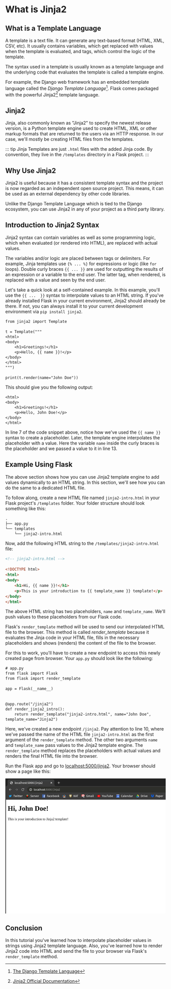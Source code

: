 # What is Jinja2

## What is a Template Language

A template is a text file. It can generate any text-based format (HTML, XML, CSV, etc). It usually contains variables, which get replaced with values when the template is evaluated, and tags, which control the logic of the template.

The syntax used in a template is usually known as a template language and the underlying code that evaluates the template is called a template engine.

For example, the Django web framework has an embedded template language called the *Django Template Language*[^django-template-language]. Flask comes packaged with the powerful Jinja2[^jinja2] template language.


## Jinja2

Jinja, also commonly known as "Jinja2" to specify the newest release version, is a Python template engine used to create HTML, XML or other markup formats that are returned to the users via an HTTP response. In our case, we'll mostly be creating HTML files from the templates.

::: tip
Jinja Templates are just `.html` files with the added Jinja code. By convention, they live in the `/templates` directory in a Flask project.
:::

## Why Use Jinja2

Jinja2 is useful because it has a consistent template syntax and the project is now regarded as an independent open source project. This means, it can be used as an external  dependency by other code libraries.

Unlike the Django Template Language which is tied to the Django ecosystem, you can use Jinja2 in any of your project as a third party library.

## Introduction to Jinja2 Syntax

Jinja2 syntax can contain variables as well as some programming logic, which when evaluated (or rendered into HTML), are replaced with actual values.

The variables and/or logic are placed between tags or delimiters. For example, Jinja templates use `{% ... %}` for expressions or logic (like `for` loops). Double curly braces `{​{ ... }​}` are used for outputting the results of an expression or a variable to the end user. The latter tag, when rendered, is replaced with a value and seen by the end user.

Let's take a quick look at a self-contained example. In this example, you'll use the `{​{ ...  }​}` syntax to interpolate values to an HTML string. If you've already installed Flask in your current environment, Jinja2 should already be there. If not, you can always install it to your current development environment via `pip install jinja2`.

```python{7,12}
from jinja2 import Template

t = Template("""
<html>
<body>
    <h1>Greetings!</h1>
    <p>Hello, {{ name }}!</p>
</body>
</html>
""")

print(t.render(name="John Doe"))
```

This should give you the following output:

```
<html>
<body>
    <h1>Greetings!</h1>
    <p>Hello, John Doe!</p>
</body>
</html>
```

In line 7 of the code snippet above, notice how we've used the `{​{ name }​}` syntax to create a placeholder. Later, the template engine interpolates the placeholder with a value. Here the variable `name` inside the curly braces is the placeholder and we passed a value to it in line 13.

## Example Using Flask

The above section shows how you can use Jinja2 template engine to add values dynamically to an HTML string. In this section, we'll see how you can do the same to a dedicated HTML file.

To follow along, create a new HTML file named `jinja2-intro.html` in your Flask project's `/templates` folder. Your folder structure should look something like this:

```
.
├── app.py
└── templates
    └── jinja2-intro.html
```

Now, add the following HTML string to the `/templates/jinja2-intro.html` file:

```html
<!-- jinja2-intro.html -->

<!DOCTYPE html>
<html>
<body>
    <h1>Hi, {{ name }}!</h1>
    <p>This is your introduction to {{ template_name }} template!</p>
</body>
</html>
```

The above HTML string has two placeholders, `name` and `template_name`. We'll push values to these placeholders from our Flask code.

Flask's `render_template` method will be used to send our interpolated HTML file to the browser. This method is called *render_template* because it evaluates the Jinja code in your HTML file, fills in the necessary placeholders and shows (renders) the content of the file to the browser.

For this to work, you'll have to create a new endpoint to access this newly created page from browser. Your `app.py` should look like the following:

```python{10}
# app.py
from flask import Flask
from flask import render_template

app = Flask(__name__)


@app.route("/jinja2")
def render_jinja2_intro():
    return render_template("jinja2-intro.html", name="John Doe", template_name="Jinja2")
```

Here, we've created a new endpoint `/jinja2`. Pay attention to line 10, where we've passed the name of the HTML file `jinja2-intro.html` as the first argument of the `render_template` method. The other two arguments `name` and `template_name` pass values to the Jinja2 template engine. The `render_template` method replaces the placeholders with actual values and renders the final HTML file into the browser.

Run the Flask app and go to [localhost:5000/jinja2](localhost:5000/jinja2). Your browser should show a page like this:

![jinja2-rendering](./assets/jinja2-intro.png)

## Conclusion

In this tutorial you've learned how to interpolate placeholder values in strings using Jinja2 template language. Also, you've learned how to render Jinja2 code into HTML and send the file to your browser via Flask's `render_template` method.

[^django-template-language]: [The Django Template Language](https://docs.djangoproject.com/en/3.0/ref/templates/language/)
[^jinja2]: [Jinja2 Official Documentation](https://jinja.palletsprojects.com/en/2.11.x/)

